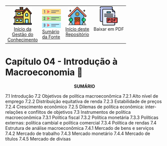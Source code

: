 <table align="right" border="0">
  <tr>
    <td align="center" valign="top">
      <a href="https://github.com/dnlclaudino/gestao-do-conhecimento#readme">
        <img src="https://github.com/dnlclaudino/imagens/blob/master/icones/icone-casa3.png?raw=true" heigh="60" width="60"><br>Início da <br>Gestão do <br>Conhecimento</a>
      </td>
      <td>
        <a href="https://github.com/dnlclaudino/economia/tree/master/livro-VASCONCELOS-GARCIA-2012-fundamentos-de-economia#readme">
        <img src="https://github.com/dnlclaudino/imagens/blob/master/icones/icone-sumario.png?raw=true" heigh="60" width="60"><br>Sumário<br>da Fonte
      </a>
    </td>
    <td align="center" valign="top">
      <a href="https://github.com/dnlclaudino/economia#readme">
        <img src="https://github.com/dnlclaudino/imagens/blob/master/icones/icone-casa2.png?raw=true" heigh="60" width="60"><br>Início deste <br>Repositório
      </a>
    </td>
    <td align="center" valign="top">
        <img src="https://github.com/dnlclaudino/imagens/blob/master/icones-aplicativos/pdf/pdf.png?raw=true" heigh="60" width="60"><br>Baixar em PDF
    </td>
  </tr>
</table><br><br><br><br><br><br><br><br>

# Capítulo 04 - Introdução à Macroeconomia 📖

<center><b>SUMÁRIO</b></center>

7.1 Introdução
7.2 Objetivos de política macroeconômica
7.2.1 Alto nível de emprego
7.2.2 Distribuição equitativa de renda
7.2.3 Estabilidade de preços
7.2.4 Crescimento econômico
7.2.5 Dilemas de política econômica: inter-relações e conflitos de objetivos
7.3 Instrumentos de política macroeconômica
7.3.1 Política fiscal
7.3.2 Política monetária
7.3.3 Políticas externas: política cambial e política comercial
7.3.4 Política de rendas
7.4 Estrutura de análise macroeconômica
7.4.1 Mercado de bens e serviços
7.4.2 Mercado de trabalho
7.4.3 Mercado monetário
7.4.4 Mercado de títulos
7.4.5 Mercado de divisas